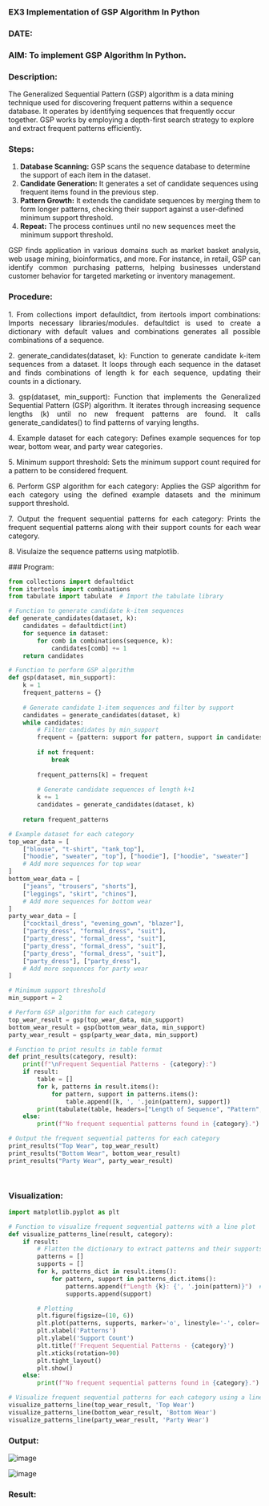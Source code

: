 ### EX3 Implementation of GSP Algorithm In Python
### DATE: 
### AIM: To implement GSP Algorithm In Python.
### Description:
The Generalized Sequential Pattern (GSP) algorithm is a data mining technique used for discovering frequent patterns within a sequence database. It operates by identifying sequences that frequently occur together. GSP works by employing a depth-first search strategy to explore and extract frequent patterns efficiently.
### Steps:
1. <strong>Database Scanning:</strong> GSP scans the sequence database to determine the support of each item in the dataset.
2. <strong>Candidate Generation:</strong> It generates a set of candidate sequences using frequent items found in the previous step.
3. <strong>Pattern Growth:</strong> It extends the candidate sequences by merging them to form longer patterns, checking their support against a user-defined minimum support threshold.
4. <strong>Repeat:</strong> The process continues until no new sequences meet the minimum support threshold.
<p align="justify">
GSP finds application in various domains such as market basket analysis, web usage mining, bioinformatics, and more. For instance, in retail, GSP can identify common purchasing patterns, helping businesses understand customer behavior for targeted marketing or inventory management.
</p>

### Procedure:
<p align="justify">
1. From collections import defaultdict, from itertools import combinations: Imports necessary libraries/modules. defaultdict is
used to create a dictionary with default values and combinations generates all possible combinations of a sequence.</p>
<p align="justify">
2. generate_candidates(dataset, k): Function to generate candidate k-item sequences from a dataset. It loops through each sequence in the
dataset and finds combinations of length k for each sequence, updating their counts in a dictionary.</p>
<p align="justify">
3. gsp(dataset, min_support): Function that implements the Generalized Sequential Pattern (GSP) algorithm. It iterates through increasing
sequence lengths (k) until no new frequent patterns are found. It calls generate_candidates() to find patterns of varying lengths.</p>
<p align="justify">
4. Example dataset for each category: Defines example sequences for top wear, bottom wear, and party wear categories.</p>
<p align="justify">
5. Minimum support threshold: Sets the minimum support count required for a pattern to be considered frequent.</p>
<p align="justify">
6. Perform GSP algorithm for each category: Applies the GSP algorithm for each category using the defined example datasets and the
minimum support threshold.</p>
<p align="justify">
7. Output the frequent sequential patterns for each category: Prints the frequent sequential patterns 
    along with their support counts
for each wear category.</p>
<p align="justify">
8. Visulaize the sequence patterns using matplotlib.
</p>
### Program:

```python
from collections import defaultdict
from itertools import combinations
from tabulate import tabulate  # Import the tabulate library

# Function to generate candidate k-item sequences
def generate_candidates(dataset, k):
    candidates = defaultdict(int)
    for sequence in dataset:
        for comb in combinations(sequence, k):
            candidates[comb] += 1
    return candidates

# Function to perform GSP algorithm
def gsp(dataset, min_support):
    k = 1
    frequent_patterns = {}
    
    # Generate candidate 1-item sequences and filter by support
    candidates = generate_candidates(dataset, k)
    while candidates:
        # Filter candidates by min_support
        frequent = {pattern: support for pattern, support in candidates.items() if support >= min_support}
        
        if not frequent:
            break
        
        frequent_patterns[k] = frequent
        
        # Generate candidate sequences of length k+1
        k += 1
        candidates = generate_candidates(dataset, k)
    
    return frequent_patterns

# Example dataset for each category
top_wear_data = [
    ["blouse", "t-shirt", "tank_top"],
    ["hoodie", "sweater", "top"], ["hoodie"], ["hoodie", "sweater"]
    # Add more sequences for top wear
]
bottom_wear_data = [
    ["jeans", "trousers", "shorts"],
    ["leggings", "skirt", "chinos"],
    # Add more sequences for bottom wear
]
party_wear_data = [
    ["cocktail_dress", "evening_gown", "blazer"],
    ["party_dress", "formal_dress", "suit"],
    ["party_dress", "formal_dress", "suit"],
    ["party_dress", "formal_dress", "suit"],
    ["party_dress", "formal_dress", "suit"],
    ["party_dress"], ["party_dress"],
    # Add more sequences for party wear
]

# Minimum support threshold
min_support = 2

# Perform GSP algorithm for each category
top_wear_result = gsp(top_wear_data, min_support)
bottom_wear_result = gsp(bottom_wear_data, min_support)
party_wear_result = gsp(party_wear_data, min_support)

# Function to print results in table format
def print_results(category, result):
    print(f"\nFrequent Sequential Patterns - {category}:")
    if result:
        table = []
        for k, patterns in result.items():
            for pattern, support in patterns.items():
                table.append([k, ', '.join(pattern), support])
        print(tabulate(table, headers=["Length of Sequence", "Pattern", "Support"], tablefmt="pretty"))
    else:
        print(f"No frequent sequential patterns found in {category}.")

# Output the frequent sequential patterns for each category
print_results("Top Wear", top_wear_result)
print_results("Bottom Wear", bottom_wear_result)
print_results("Party Wear", party_wear_result)




```
### Visualization:
```python
import matplotlib.pyplot as plt

# Function to visualize frequent sequential patterns with a line plot
def visualize_patterns_line(result, category):
    if result:
        # Flatten the dictionary to extract patterns and their supports
        patterns = []
        supports = []
        for k, patterns_dict in result.items():
            for pattern, support in patterns_dict.items():
                patterns.append(f"Length {k}: {', '.join(pattern)}")  # Create a string representation of the pattern
                supports.append(support)

        # Plotting
        plt.figure(figsize=(10, 6))
        plt.plot(patterns, supports, marker='o', linestyle='-', color='blue')
        plt.xlabel('Patterns')
        plt.ylabel('Support Count')
        plt.title(f'Frequent Sequential Patterns - {category}')
        plt.xticks(rotation=90)
        plt.tight_layout()
        plt.show()
    else:
        print(f"No frequent sequential patterns found in {category}.")

# Visualize frequent sequential patterns for each category using a line plot
visualize_patterns_line(top_wear_result, 'Top Wear')
visualize_patterns_line(bottom_wear_result, 'Bottom Wear')
visualize_patterns_line(party_wear_result, 'Party Wear')

```
### Output:

![image](https://github.com/user-attachments/assets/8ccf77cc-aa7e-4374-9d7e-2fbdea08895a)

![image](https://github.com/user-attachments/assets/1b43a2f4-b5d5-47fe-b595-a2806cbe38f1)


### Result:
